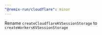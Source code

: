 ```yaml
---
"@remix-run/cloudflare": minor
---
```


Rename `createCloudflareKVSessionStorage` to `createWorkersKVSessionStorage`
